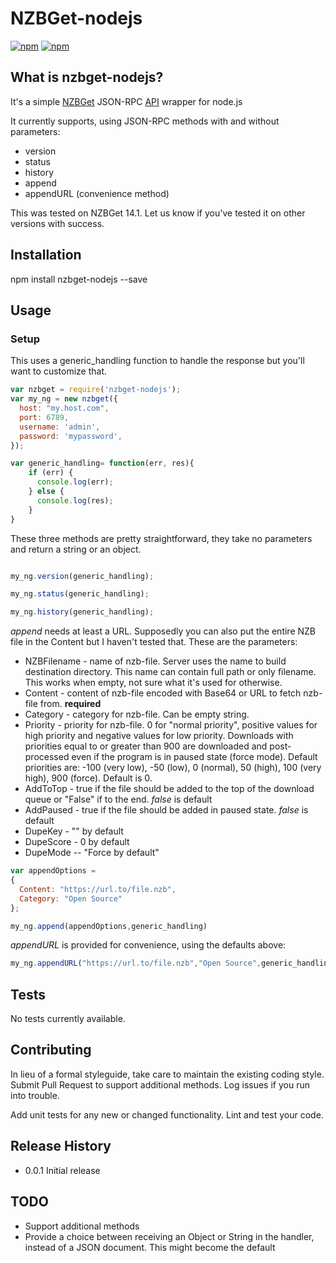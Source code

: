 NZBGet-nodejs
======================

[![npm](https://img.shields.io/npm/dm/nzbget-nodejs.svg)]() [![npm](https://img.shields.io/npm/dt/nzbget-nodejs.svg)]()

## What is nzbget-nodejs?
It's a simple [NZBGet](http://nzbget.net/) JSON-RPC [API](http://nzbget.net/RPC_API_reference) wrapper for node.js

It currently supports, using JSON-RPC methods with and without parameters:
- version
- status
- history
- append
- appendURL (convenience method)

This was tested on NZBGet 14.1. Let us know if you've tested it on other versions with success.

## Installation

  npm install nzbget-nodejs --save

## Usage

### Setup

This uses a generic_handling function to handle the response but you'll want to customize that.

```javascript
var nzbget = require('nzbget-nodejs');
var my_ng = new nzbget({
  host: "my.host.com",
  port: 6789,
  username: 'admin',
  password: 'mypassword',
});

var generic_handling= function(err, res){
    if (err) {
      console.log(err);
    } else {
      console.log(res);
    }
}
```
These three methods are pretty straightforward, they take no parameters and return a string or an object.
```javascript

my_ng.version(generic_handling);

my_ng.status(generic_handling);

my_ng.history(generic_handling);
```
*append* needs at least a URL. Supposedly you can also put the entire NZB file in the Content but I haven't tested that. These are the parameters:
- NZBFilename - name of nzb-file. Server uses the name to build destination directory. This name can contain full path or only filename. This works when empty, not sure what it's used for otherwise.
- Content - content of nzb-file encoded with Base64 or URL to fetch nzb-file from. **required**
- Category - category for nzb-file. Can be empty string.
- Priority - priority for nzb-file. 0 for "normal priority", positive values for high priority and negative values for low priority. Downloads with priorities equal to or greater than 900 are downloaded and post-processed even if the program is in paused state (force mode). Default priorities are: -100 (very low), -50 (low), 0 (normal), 50 (high), 100 (very high), 900 (force). Default is 0.
- AddToTop - true if the file should be added to the top of the download queue or "False" if to the end. *false* is default
- AddPaused - true if the file should be added in paused state. *false* is default
- DupeKey -  "" by default
- DupeScore - 0 by default
- DupeMode -- "Force by default"

```javascript
var appendOptions =
{
  Content: "https://url.to/file.nzb",
  Category: "Open Source"
};

my_ng.append(appendOptions,generic_handling)
```
*appendURL* is provided for convenience, using the defaults above:
```javascript
my_ng.appendURL("https://url.to/file.nzb","Open Source",generic_handling);
```

## Tests

No tests currently available.

## Contributing

In lieu of a formal styleguide, take care to maintain the existing coding style. Submit Pull Request to support additional methods. Log issues if you run into trouble.

Add unit tests for any new or changed functionality. Lint and test your code.

## Release History

* 0.0.1 Initial release

## TODO ##
- Support additional methods
- Provide a choice between receiving an Object or String in the handler, instead of a JSON document. This might become the default
